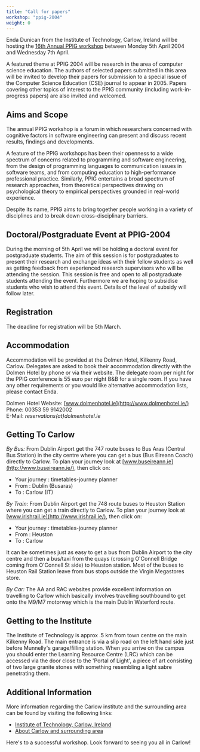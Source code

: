 ```yaml
---
title: "Call for papers"
workshop: "ppig-2004"
weight: 0
---
```


Enda Dunican from the Institute of Technology, Carlow, Ireland will be hosting the [16th Annual PPIG workshop](workshops/2004-annual-workshop) between Monday 5th April 2004 and Wednesday 7th April.

A featured theme at PPIG 2004 will be research in the area of computer science education. The authors of selected papers submitted in this area will be invited to develop their papers for submission to a special issue of the Computer Science Education (CSE) journal to appear in 2005. Papers covering other topics of interest to the PPIG community (including work-in-progress papers) are also invited and welcomed.

Aims and Scope
--------------

The annual PPIG workshop is a forum in which researchers concerned with cognitive factors in software engineering can present and discuss recent results, findings and developments.

A feature of the PPIG workshops has been their openness to a wide spectrum of concerns related to programming and software engineering, from the design of programming languages to communication issues in software teams, and from computing education to high-performance professional practice. Similarly, PPIG entertains a broad spectrum of research approaches, from theoretical perspectives drawing on psychological theory to empirical perspectives grounded in real-world experience.

Despite its name, PPIG aims to bring together people working in a variety of disciplines and to break down cross-disciplinary barriers.

Doctoral/Postgraduate Event at PPIG-2004
----------------------------------------

During the morning of 5th April we will be holding a doctoral event for postgraduate students. The aim of this session is for postgraduates to present their research and exchange ideas with their fellow students as well as getting feedback from experienced research supervisors who will be attending the session. This session is free and open to all postgraduate students attending the event. Furthermore we are hoping to subsidise students who wish to attend this event. Details of the level of subsidy will follow later.

Registration
------------

The deadline for registration will be 5th March.

Accommodation
-------------

Accommodation will be provided at the Dolmen Hotel, Kilkenny Road, Carlow. Delegates are asked to book their accommodation directly with the Dolmen Hotel by phone or via their website. The delegate room per night for the PPIG conference is 55 euro per night B&B for a single room. If you have any other requirements or you would like alternative accommodation lists, please contact Enda.

Dolmen Hotel Website: [www.dolmenhotel.ie](http://www.dolmenhotel.ie/) \
Phone: 00353 59 9142002 \
E-Mail: _reservations(at)dolmenhotel.ie_

Getting To Carlow
-----------------

_By Bus:_ From Dublin Airport get the 747 route buses to Bus Aras (Central Bus Station) in the city centre where you can get a bus (Bus Eireann Coach) directly to Carlow. To plan your journey look at [www.buseireann.ie](http://www.buseireann.ie/), then click on:

*   Your journey : timetables-journey planner
*   From : Dublin (Busaras)
*   To : Carlow (IT)

_By Train:_ From Dublin Airport get the 748 route buses to Heuston Station where you can get a train directly to Carlow. To plan your journey look at [www.irishrail.ie](http://www.irishrail.ie/), then click on:

*   Your journey : timetables-journey planner
*   From : Heuston
*   To : Carlow

It can be sometimes just as easy to get a bus from Dublin Airport to the city centre and then a bus/taxi from the quays (crossing O'Connell Bridge coming from O'Connell St side) to Heuston station. Most of the buses to Heuston Rail Station leave from bus stops outside the Virgin Megastores store.

_By Car:_ The AA and RAC websites provide excellent information on travelling to Carlow which basically involves travelling southbound to get onto the M9/M7 motorway which is the main Dublin Waterford route.

Getting to the Institute
------------------------

The Institute of Technology is approx .5 km from town centre on the main Kilkenny Road. The main entrance is via a slip road on the left hand side just before Munnelly's garage/filling station. When you arrive on the campus you should enter the Learning Resource Centre (LRC) which can be accessed via the door close to the 'Portal of Light', a piece of art consisting of two large granite stones with something resembling a light sabre penetrating them.

Additional Information
----------------------

More information regarding the Carlow institute and the surrounding area can be found by visiting the following links:

*   [Institute of Technology, Carlow, Ireland](http://www.itcarlow.ie/)
*   [About Carlow and surrounding area](http://www.carlowtourism.com/)


Here's to a successful workshop. Look forward to seeing you all in Carlow!
